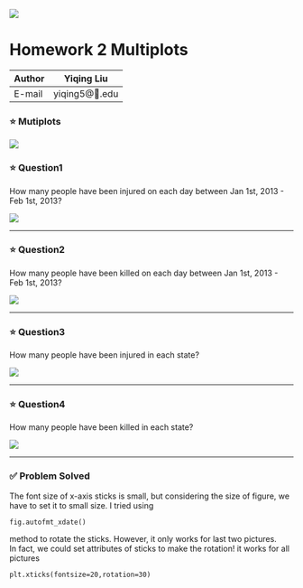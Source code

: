 ![](https://ws1.sinaimg.cn/large/006tNbRwly1fvh59oez3dj304t04uaap.jpg)
# Homework 2 Multiplots

|Author|Yiqing Liu|
|---|---
|E-mail|yiqing5@:corn:.edu

### :star: Mutiplots
![](https://ws1.sinaimg.cn/large/006tNbRwly1fvhkl94129j31kw0sgqb3.jpg)



### :star: Question1
How many people have been injured on each day between Jan 1st, 2013 - Feb 1st, 2013?

![](https://ws1.sinaimg.cn/large/006tNbRwly1fvh0wa8bmij30rs0goaa9.jpg)

****
### :star: Question2
How many people have been killed on each day between Jan 1st, 2013 - Feb 1st, 2013?

![](https://ws2.sinaimg.cn/large/006tNbRwly1fvh0wt833wj30rs0gomxc.jpg)
****
### :star: Question3
How many people have been injured in each state?

![](https://ws4.sinaimg.cn/large/006tNbRwly1fvh0wwrcglj30rs0godgh.jpg)
****
### :star: Question4
How many people have been killed in each state?

![](https://ws4.sinaimg.cn/large/006tNbRwly1fvh0x0fv3bj30rs0goq3k.jpg)
****

### :white_check_mark: Problem Solved
The font size of x-axis sticks is small, but considering the size of figure, we have to set it to small size. I tried using <pre><code>fig.autofmt_xdate()</code></pre> method to rotate the sticks. However, it only works for last two pictures.  
In fact, we could set attributes of sticks to make the rotation! it works for all pictures <pre><code>plt.xticks(fontsize=20,rotation=30)</code></pre>


